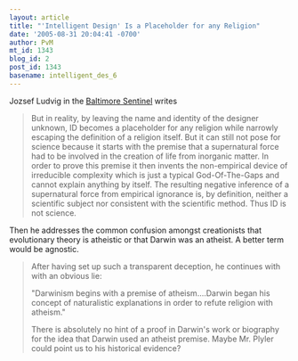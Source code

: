 ```yaml
---
layout: article
title: "'Intelligent Design' Is a Placeholder for any Religion"
date: '2005-08-31 20:04:41 -0700'
author: PvM
mt_id: 1343
blog_id: 2
post_id: 1343
basename: intelligent_des_6
---
```

Jozsef Ludvig in the [Baltimore Sentinel](http://baltimorechronicle.com/2005/083005JozsefLudvig.shtml) writes 

> But in reality, by leaving the name and identity of the designer unknown, ID becomes a placeholder for any religion while narrowly escaping the definition of a religion itself. But it can still not pose for science because it starts with the premise that a supernatural force had to be involved in the creation of life from inorganic matter. In order to prove this premise it then invents the non-empirical device of irreducible complexity which is just a typical God-Of-The-Gaps and cannot explain anything by itself. The resulting negative inference of a supernatural force from empirical ignorance is, by definition, neither a scientific subject nor consistent with the scientific method. Thus ID is not science.

Then he addresses the common confusion amongst creationists that evolutionary theory is atheistic or that Darwin was an atheist. A better term would be agnostic.

> After having set up such a transparent deception, he continues with with an obvious lie:
> 
> "Darwinism begins with a premise of atheism....Darwin began his concept of naturalistic explanations in order to refute religion with atheism."
> 
> There is absolutely no hint of a proof in Darwin's work or biography for the idea that Darwin used an atheist premise. Maybe Mr. Plyler could point us to his historical evidence?
